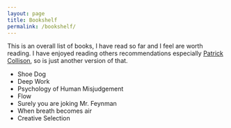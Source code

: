 ```yaml
---
layout: page
title: Bookshelf
permalink: /bookshelf/
---
```


This is an overall list of books, I have read so far and I feel are worth reading. I have enjoyed reading others recommendations especially [Patrick Collison](https://patrickcollison.com/bookshelf), so is just another version of that.

* Shoe Dog
* Deep Work
* Psychology of Human Misjudgement
* Flow
* Surely you are joking Mr. Feynman
* When breath becomes air
* Creative Selection


